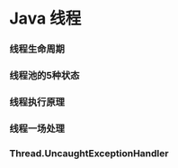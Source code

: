 # Java 线程

### 线程生命周期



### 线程池的5种状态



### 线程执行原理



### 线程一场处理



### Thread.UncaughtExceptionHandler